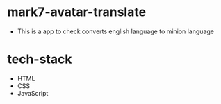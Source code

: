 # mark7-avatar-translate
 - This is a app to check converts english language to minion language


 # tech-stack
 - HTML
 - CSS
 - JavaScript
